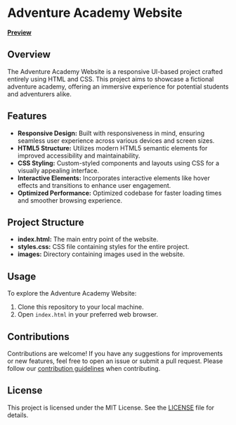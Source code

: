 # Adventure Academy Website

**[Preview](https://example.com/your-preview-link)**

## Overview
The Adventure Academy Website is a responsive UI-based project crafted entirely using HTML and CSS. This project aims to showcase a fictional adventure academy, offering an immersive experience for potential students and adventurers alike.

## Features
- **Responsive Design:** Built with responsiveness in mind, ensuring seamless user experience across various devices and screen sizes.
- **HTML5 Structure:** Utilizes modern HTML5 semantic elements for improved accessibility and maintainability.
- **CSS Styling:** Custom-styled components and layouts using CSS for a visually appealing interface.
- **Interactive Elements:** Incorporates interactive elements like hover effects and transitions to enhance user engagement.
- **Optimized Performance:** Optimized codebase for faster loading times and smoother browsing experience.

## Project Structure
- **index.html:** The main entry point of the website.
- **styles.css:** CSS file containing styles for the entire project.
- **images:** Directory containing images used in the website.

## Usage
To explore the Adventure Academy Website:
1. Clone this repository to your local machine.
2. Open `index.html` in your preferred web browser.

## Contributions
Contributions are welcome! If you have any suggestions for improvements or new features, feel free to open an issue or submit a pull request. Please follow our [contribution guidelines](link-to-contribution-guidelines) when contributing.

## License
This project is licensed under the MIT License. See the [LICENSE](link-to-license-file) file for details.
